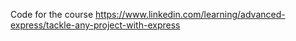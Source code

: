 Code for the course https://www.linkedin.com/learning/advanced-express/tackle-any-project-with-express
